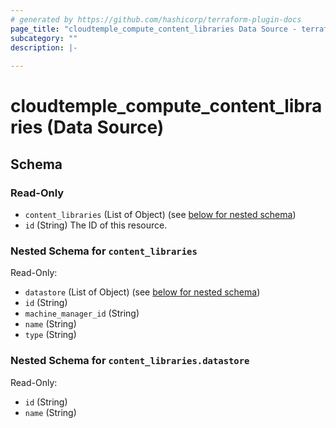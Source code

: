 ```yaml
---
# generated by https://github.com/hashicorp/terraform-plugin-docs
page_title: "cloudtemple_compute_content_libraries Data Source - terraform-provider-cloudtemple"
subcategory: ""
description: |-
  
---
```


# cloudtemple_compute_content_libraries (Data Source)





<!-- schema generated by tfplugindocs -->
## Schema

### Read-Only

- `content_libraries` (List of Object) (see [below for nested schema](#nestedatt--content_libraries))
- `id` (String) The ID of this resource.

<a id="nestedatt--content_libraries"></a>
### Nested Schema for `content_libraries`

Read-Only:

- `datastore` (List of Object) (see [below for nested schema](#nestedobjatt--content_libraries--datastore))
- `id` (String)
- `machine_manager_id` (String)
- `name` (String)
- `type` (String)

<a id="nestedobjatt--content_libraries--datastore"></a>
### Nested Schema for `content_libraries.datastore`

Read-Only:

- `id` (String)
- `name` (String)


